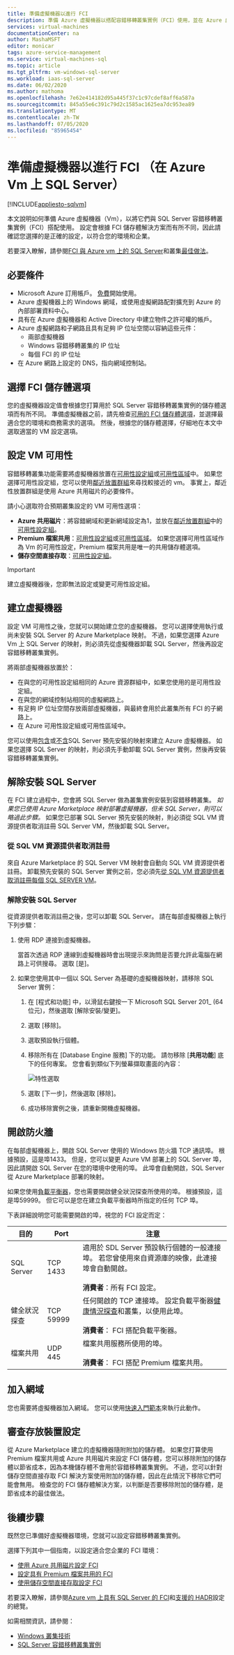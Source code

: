 ```yaml
---
title: 準備虛擬機器以進行 FCI
description: 準備 Azure 虛擬機器以搭配容錯移轉叢集實例（FCI）使用，並在 Azure 虛擬機器上 SQL Server。
services: virtual-machines
documentationCenter: na
author: MashaMSFT
editor: monicar
tags: azure-service-management
ms.service: virtual-machines-sql
ms.topic: article
ms.tgt_pltfrm: vm-windows-sql-server
ms.workload: iaas-sql-server
ms.date: 06/02/2020
ms.author: mathoma
ms.openlocfilehash: 7e62e414182d95a445f37c1c97cdef8aff6a587a
ms.sourcegitcommit: 845a55e6c391c79d2c1585ac1625ea7dc953ea89
ms.translationtype: MT
ms.contentlocale: zh-TW
ms.lasthandoff: 07/05/2020
ms.locfileid: "85965454"
---
```

# <a name="prepare-virtual-machines-for-an-fci-sql-server-on-azure-vms"></a>準備虛擬機器以進行 FCI （在 Azure Vm 上 SQL Server）
[!INCLUDE[appliesto-sqlvm](../../includes/appliesto-sqlvm.md)]

本文說明如何準備 Azure 虛擬機器（Vm），以將它們與 SQL Server 容錯移轉叢集實例（FCI）搭配使用。 設定會根據 FCI 儲存體解決方案而有所不同，因此請確認您選擇的是正確的設定，以符合您的環境和企業。 

若要深入瞭解，請參閱[FCI 與 Azure vm 上的 SQL Server](failover-cluster-instance-overview.md)和叢集[最佳做法](hadr-cluster-best-practices.md)。 

## <a name="prerequisites"></a>必要條件 

- Microsoft Azure 訂用帳戶。 [免費](https://azure.microsoft.com/free/)開始使用。 
- Azure 虛擬機器上的 Windows 網域，或使用虛擬網路配對擴充到 Azure 的內部部署資料中心。
- 具有在 Azure 虛擬機器和 Active Directory 中建立物件之許可權的帳戶。
- Azure 虛擬網路和子網路且具有足夠 IP 位址空間以容納這些元件：
   - 兩部虛擬機器
   - Windows 容錯移轉叢集的 IP 位址
   - 每個 FCI 的 IP 位址
- 在 Azure 網路上設定的 DNS，指向網域控制站。

## <a name="choose-an-fci-storage-option"></a>選擇 FCI 儲存體選項

您的虛擬機器設定值會根據您打算用於 SQL Server 容錯移轉叢集實例的儲存體選項而有所不同。 準備虛擬機器之前，請先檢查[可用的 FCI 儲存體選項](failover-cluster-instance-overview.md#storage)，並選擇最適合您的環境和商務需求的選項。 然後，根據您的儲存體選擇，仔細地在本文中選取適當的 VM 設定選項。 

## <a name="configure-vm-availability"></a>設定 VM 可用性 

容錯移轉叢集功能需要將虛擬機器放置在[可用性設定組](../../../virtual-machines/linux/tutorial-availability-sets.md)或[可用性區域](../../../availability-zones/az-overview.md#availability-zones)中。 如果您選擇可用性設定組，您可以使用[鄰近放置群組](../../../virtual-machines/windows/co-location.md#proximity-placement-groups)來尋找較接近的 vm。 事實上，鄰近性放置群組是使用 Azure 共用磁片的必要條件。 

請小心選取符合預期叢集設定的 VM 可用性選項： 

 - **Azure 共用磁片**：將容錯網域和更新網域設定為1，並放在[鄰近放置群組](../../../virtual-machines/windows/proximity-placement-groups-portal.md)中的[可用性設定組](../../../virtual-machines/windows/tutorial-availability-sets.md#create-an-availability-set)。
 - **Premium 檔案共用**：[可用性設定組](../../../virtual-machines/windows/tutorial-availability-sets.md#create-an-availability-set)或[可用性區域](../../../virtual-machines/windows/create-portal-availability-zone.md#confirm-zone-for-managed-disk-and-ip-address)。 如果您選擇可用性區域作為 Vm 的可用性設定，Premium 檔案共用是唯一的共用儲存體選項。 
 - **儲存空間直接存取**：[可用性設定組](../../../virtual-machines/windows/tutorial-availability-sets.md#create-an-availability-set)。

>[!IMPORTANT]
>建立虛擬機器後，您即無法設定或變更可用性設定組。

## <a name="create-the-virtual-machines"></a>建立虛擬機器

設定 VM 可用性之後，您就可以開始建立您的虛擬機器。 您可以選擇使用執行或尚未安裝 SQL Server 的 Azure Marketplace 映射。 不過，如果您選擇 Azure Vm 上 SQL Server 的映射，則必須先從虛擬機器卸載 SQL Server，然後再設定容錯移轉叢集實例。 


將兩部虛擬機器放置於：

- 在與您的可用性設定組相同的 Azure 資源群組中，如果您使用的是可用性設定組。
- 在與您的網域控制站相同的虛擬網路上。
- 有足夠 IP 位址空間存放兩部虛擬機器，與最終會用於此叢集所有 FCI 的子網路上。
- 在 Azure 可用性設定組或可用性區域中。

您可以使用[包含](sql-vm-create-portal-quickstart.md)或[不含](../../../virtual-machines/windows/quick-create-portal.md)SQL Server 預先安裝的映射來建立 Azure 虛擬機器。 如果您選擇 SQL Server 的映射，則必須先手動卸載 SQL Server 實例，然後再安裝容錯移轉叢集實例。 


## <a name="uninstall-sql-server"></a>解除安裝 SQL Server

在 FCI 建立過程中，您會將 SQL Server 做為叢集實例安裝到容錯移轉叢集。 *如果您已使用 Azure Marketplace 映射部署虛擬機器，但未 SQL Server，則可以略過此步驟。* 如果您已部署 SQL Server 預先安裝的映射，則必須從 SQL VM 資源提供者取消註冊 SQL Server VM，然後卸載 SQL Server。 

### <a name="unregister-from-the-sql-vm-resource-provider"></a>從 SQL VM 資源提供者取消註冊

來自 Azure Marketplace 的 SQL Server VM 映射會自動向 SQL VM 資源提供者註冊。 卸載預先安裝的 SQL Server 實例之前，您必須先[從 SQL VM 資源提供者取消註冊每個 SQL SERVER VM](sql-vm-resource-provider-register.md#unregister-from-rp)。 

### <a name="uninstall-sql-server"></a>解除安裝 SQL Server

從資源提供者取消註冊之後，您可以卸載 SQL Server。 請在每部虛擬機器上執行下列步驟： 

1. 使用 RDP 連接到虛擬機器。

   當首次透過 RDP 連線到虛擬機器時會出現提示來詢問是否要允許此電腦在網路上可供搜尋。 選取 [是]。

1. 如果您使用其中一個以 SQL Server 為基礎的虛擬機器映射，請移除 SQL Server 實例：

   1. 在 [程式和功能] 中，以滑鼠右鍵按一下 Microsoft SQL Server 201_ (64 位元)，然後選取 [解除安裝/變更]。
   1. 選取 [移除]。
   1. 選取預設執行個體。
   1. 移除所有在 [Database Engine 服務] 下的功能。 請勿移除 [**共用功能**] 底下的任何專案。 您會看到類似下列螢幕擷取畫面的內容：

      ![特性選取](./media/failover-cluster-instance-prepare-vm/03-remove-features.png)

   1. 選取 [下一步]，然後選取 [移除]。
   1. 成功移除實例之後，請重新開機虛擬機器。 

## <a name="open-the-firewall"></a>開啟防火牆 

在每部虛擬機器上，開啟 SQL Server 使用的 Windows 防火牆 TCP 通訊埠。 根據預設，這是埠1433。 但是，您可以變更 Azure VM 部署上的 SQL Server 埠，因此請開啟 SQL Server 在您的環境中使用的埠。 此埠會自動開啟，SQL Server 從 Azure Marketplace 部署的映射。 

如果您使用[負載平衡器](hadr-vnn-azure-load-balancer-configure.md)，您也需要開啟健全狀況探查所使用的埠。 根據預設，這是埠59999。 但它可以是您在建立負載平衡器時所指定的任何 TCP 埠。 

下表詳細說明您可能需要開啟的埠，視您的 FCI 設定而定： 

   | 目的 | Port | 注意
   | ------ | ------ | ------
   | SQL Server | TCP 1433 | 適用於 SDL Server 預設執行個體的一般連接埠。 若您曾使用來自資源庫的映像，此連接埠會自動開啟。 </br> </br> **消費者**：所有 FCI 設定。 |
   | 健全狀況探查 | TCP 59999 | 任何開啟的 TCP 連接埠。 設定負載平衡器[健康情況探查](hadr-vnn-azure-load-balancer-configure.md#configure-health-probe)和叢集，以使用此埠。 </br> </br> **消費者**： FCI 搭配負載平衡器。 |
   | 檔案共用 | UDP 445 | 檔案共用服務所使用的埠。 </br> </br> **消費者**： FCI 搭配 Premium 檔案共用。 |

## <a name="join-the-domain"></a>加入網域

您也需要將虛擬機器加入網域。 您可以使用[快速入門範本](../../../active-directory-domain-services/join-windows-vm-template.md#join-an-existing-windows-server-vm-to-a-managed-domain)來執行此動作。 

## <a name="review-storage-configuration"></a>審查存放裝置設定

從 Azure Marketplace 建立的虛擬機器隨附附加的儲存體。 如果您打算使用 Premium 檔案共用或 Azure 共用磁片來設定 FCI 儲存體，您可以移除附加的儲存體以節省成本，因為本機儲存體不會用於容錯移轉叢集實例。 不過，您可以針對儲存空間直接存取 FCI 解決方案使用附加的儲存體，因此在此情況下移除它們可能會無用。 檢查您的 FCI 儲存體解決方案，以判斷是否要移除附加的儲存體，是節省成本的最佳做法。 


## <a name="next-steps"></a>後續步驟

既然您已準備好虛擬機器環境，您就可以設定容錯移轉叢集實例。 

選擇下列其中一個指南，以設定適合您企業的 FCI 環境： 
- [使用 Azure 共用磁片設定 FCI](failover-cluster-instance-azure-shared-disks-manually-configure.md)
- [設定具有 Premium 檔案共用的 FCI](failover-cluster-instance-premium-file-share-manually-configure.md)
- [使用儲存空間直接存取設定 FCI](failover-cluster-instance-storage-spaces-direct-manually-configure.md)

若要深入瞭解，請參閱[Azure vm 上具有 SQL Server 的 FCI](failover-cluster-instance-overview.md)和[支援的 HADR](hadr-cluster-best-practices.md)設定的總覽。 

如需相關資訊，請參閱： 
- [Windows 叢集技術](/windows-server/failover-clustering/failover-clustering-overview)   
- [SQL Server 容錯移轉叢集實例](/sql/sql-server/failover-clusters/windows/always-on-failover-cluster-instances-sql-server)
